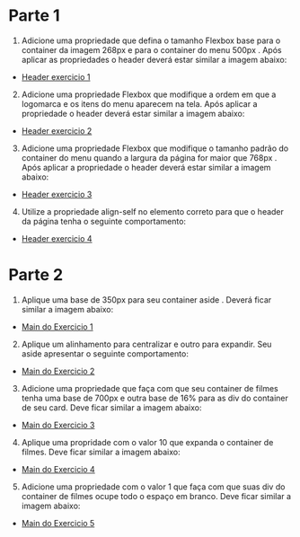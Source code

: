# Parte 1

1. Adicione uma propriedade que defina o tamanho Flexbox base para o container da imagem 268px e para o container do menu 500px . Após aplicar as propriedades o header deverá estar similar a imagem abaixo:
* [Header exercicio 1](https://course.betrybe.com//fundamentals/css-flexbox/css-flexbox-part-2/images/exercicio-1.jpeg)
2. Adicione uma propriedade Flexbox que modifique a ordem em que a logomarca e os itens do menu aparecem na tela. Após aplicar a propriedade o header deverá estar similar a imagem abaixo:
* [Header exercicio 2](https://course.betrybe.com//fundamentals/css-flexbox/css-flexbox-part-2/images/exercicio-2.jpeg)
3. Adicione uma propriedade Flexbox que modifique o tamanho padrão do container do menu quando a largura da página for maior que 768px . Após aplicar a propriedade o header deverá estar similar a imagem abaixo:
* [Header exercicio 3](https://course.betrybe.com//fundamentals/css-flexbox/css-flexbox-part-2/images/exercicio-3.jpeg)
4. Utilize a propriedade align-self no elemento correto para que o header da página tenha o seguinte comportamento:
* [Header exercicio 4](https://course.betrybe.com//fundamentals/css-flexbox/css-flexbox-part-2/images/exercicio-4.jpeg)

# Parte 2

1. Aplique uma base de 350px para seu container aside . Deverá ficar similar a imagem abaixo:
* [Main do Exercicio 1](https://course.betrybe.com//fundamentals/css-flexbox/css-flexbox-part-2/images/exercicio-part2-1.png)
2. Aplique um alinhamento para centralizar e outro para expandir. Seu aside apresentar o seguinte comportamento:
* [Main do Exercicio 2](https://course.betrybe.com//fundamentals/css-flexbox/css-flexbox-part-2/images/exercicio-part2-2.png)
3. Adicione uma propriedade que faça com que seu container de filmes tenha uma base de 700px e outra base de 16% para as div do container de seu card. Deve ficar similar a imagem abaixo:
* [Main do Exercicio 3](https://course.betrybe.com//fundamentals/css-flexbox/css-flexbox-part-2/images/exercicio-part2-3.png)
4. Aplique uma propridade com o valor 10 que expanda o container de filmes. Deve ficar similar a imagem abaixo:
* [Main do Exercicio 4](https://course.betrybe.com//fundamentals/css-flexbox/css-flexbox-part-2/images/exercicio-part2-4.png)
5. Adicione uma propriedade com o valor 1 que faça com que suas div do container de filmes ocupe todo o espaço em branco. Deve ficar similar a imagem abaixo:
* [Main do Exercicio 5](https://course.betrybe.com//fundamentals/css-flexbox/css-flexbox-part-2/images/exercicio-part2-5.png)
